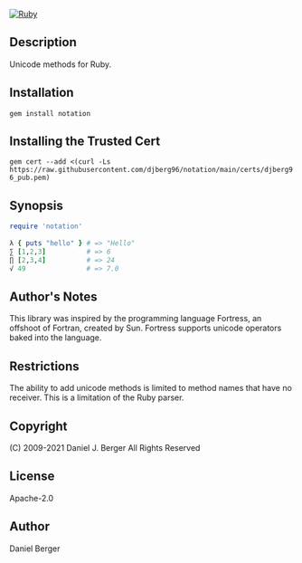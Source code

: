 [![Ruby](https://github.com/djberg96/notation/actions/workflows/ruby.yml/badge.svg)](https://github.com/djberg96/notation/actions/workflows/ruby.yml)

## Description
Unicode methods for Ruby.

## Installation
`gem install notation`

## Installing the Trusted Cert

`gem cert --add <(curl -Ls https://raw.githubusercontent.com/djberg96/notation/main/certs/djberg96_pub.pem)`

## Synopsis
```ruby
require 'notation'
   
λ { puts "hello" } # => "Hello"
∑ [1,2,3]          # => 6
∏ [2,3,4]          # => 24
√ 49               # => 7.0
```

## Author's Notes
This library was inspired by the programming language Fortress, an offshoot
of Fortran, created by Sun. Fortress supports unicode operators baked into
the language.

## Restrictions
The ability to add unicode methods is limited to method names that have
no receiver. This is a limitation of the Ruby parser.

## Copyright
(C) 2009-2021 Daniel J. Berger
All Rights Reserved

## License
Apache-2.0
	
## Author
Daniel Berger
